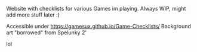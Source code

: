 Website with checklists for various Games im playing.
Always WIP, might add more stuff later :)

Accessible under https://gamesux.github.io/Game-Checklists/
Background art "borrowed" from Spelunky 2'

lol
